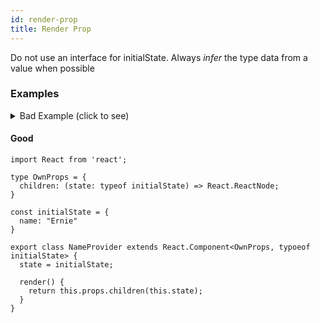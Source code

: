 ```yaml
---
id: render-prop
title: Render Prop
---
```


Do not use an interface for initialState. Always _infer_ the type data from a value when possible

### Examples

<details><summary style="cursor: pointer;">Bad Example (click to see)</summary>
<div>
#### Bad

```tsx
import React from "react";

interface NameProviderProps {
  children: (state: NameProviderState) => React.ReactNode;
}

interface NameProviderState {
  readonly name: string;
}

export class NameProvider extends React.Component<
  NameProviderProps,
  NameProviderState
> {
  readonly state: NameProviderState = { name: "Piotr" };

  render() {
    return this.props.children(this.state);
  }
}
```

Lets pick this apart a bit.

```tsx
interface NameProviderProps {
  children: (state: NameProviderState) => React.ReactNode;
}
```

- interface usage.
- stick to a similar naming convention "OwnProps" across our components

> TODO: Lets get consensus on this? maybe we will run into issues where this won't be beneficial

```tsx
interface NameProviderState {
  readonly name: string;
}
```

- no need to declare a state shape
- you can just declare the value and infer the type from the value
- no need for read only, that comes from the react types inherently
  </div>
  </details>

#### Good

```tsx
import React from 'react';

type OwnProps = {
  children: (state: typeof initialState) => React.ReactNode;
}

const initialState = {
  name: "Ernie"
}

export class NameProvider extends React.Component<OwnProps, typoeof initialState> {
  state = initialState;

  render() {
    return this.props.children(this.state);
  }
}
```
